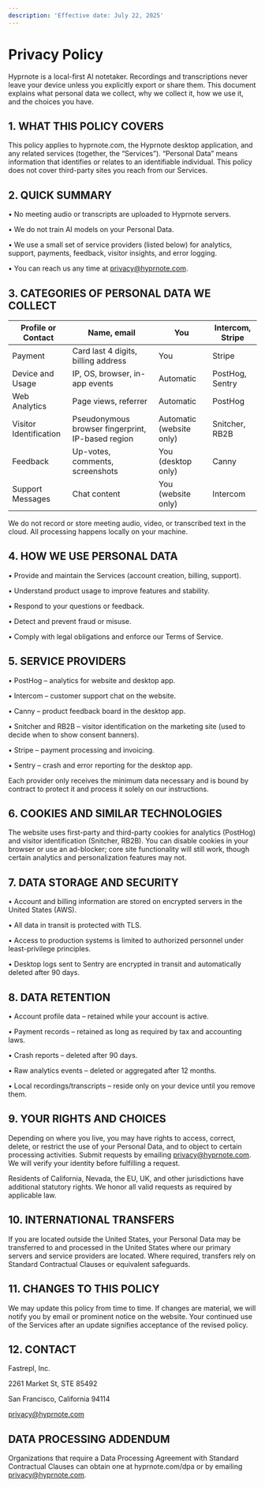 ```yaml
---
description: 'Effective date: July 22, 2025'
---
```


# Privacy Policy

Hyprnote is a local-first AI notetaker. Recordings and transcriptions never leave your device unless you explicitly export or share them. This document explains what personal data we collect, why we collect it, how we use it, and the choices you have.

## 1. WHAT THIS POLICY COVERS

This policy applies to hyprnote.com, the Hyprnote desktop application, and any related services (together, the “Services”). “Personal Data” means information that identifies or relates to an identifiable individual. This policy does not cover third-party sites you reach from our Services.

## 2. QUICK SUMMARY

• No meeting audio or transcripts are uploaded to Hyprnote servers.

• We do not train AI models on your Personal Data.

• We use a small set of service providers (listed below) for analytics, support, payments, feedback, visitor insights, and error logging.

• You can reach us any time at [privacy@hyprnote.com](mailto:privacy@hyprnote.com).

## 3. CATEGORIES OF PERSONAL DATA WE COLLECT

| Profile or Contact     | Name, email                                       | You                      | Intercom, Stripe |
| ---------------------- | ------------------------------------------------- | ------------------------ | ---------------- |
| Payment                | Card last 4 digits, billing address               | You                      | Stripe           |
| Device and Usage       | IP, OS, browser, in-app events                    | Automatic                | PostHog, Sentry  |
| Web Analytics          | Page views, referrer                              | Automatic                | PostHog          |
| Visitor Identification | Pseudonymous browser fingerprint, IP-based region | Automatic (website only) | Snitcher, RB2B   |
| Feedback               | Up-votes, comments, screenshots                   | You (desktop only)       | Canny            |
| Support Messages       | Chat content                                      | You (website only)       | Intercom         |

We do not record or store meeting audio, video, or transcribed text in the cloud. All processing happens locally on your machine.

## 4. HOW WE USE PERSONAL DATA

• Provide and maintain the Services (account creation, billing, support).

• Understand product usage to improve features and stability.

• Respond to your questions or feedback.

• Detect and prevent fraud or misuse.

• Comply with legal obligations and enforce our Terms of Service.

## 5. SERVICE PROVIDERS

• PostHog – analytics for website and desktop app.

• Intercom – customer support chat on the website.

• Canny – product feedback board in the desktop app.

• Snitcher and RB2B – visitor identification on the marketing site (used to decide when to show consent banners).

• Stripe – payment processing and invoicing.

• Sentry – crash and error reporting for the desktop app.

Each provider only receives the minimum data necessary and is bound by contract to protect it and process it solely on our instructions.

## 6. COOKIES AND SIMILAR TECHNOLOGIES

The website uses first-party and third-party cookies for analytics (PostHog) and visitor identification (Snitcher, RB2B). You can disable cookies in your browser or use an ad-blocker; core site functionality will still work, though certain analytics and personalization features may not.

## 7. DATA STORAGE AND SECURITY

• Account and billing information are stored on encrypted servers in the United States (AWS).

• All data in transit is protected with TLS.

• Access to production systems is limited to authorized personnel under least-privilege principles.

• Desktop logs sent to Sentry are encrypted in transit and automatically deleted after 90 days.

## 8. DATA RETENTION

• Account profile data – retained while your account is active.

• Payment records – retained as long as required by tax and accounting laws.

• Crash reports – deleted after 90 days.

• Raw analytics events – deleted or aggregated after 12 months.

• Local recordings/transcripts – reside only on your device until you remove them.

## 9. YOUR RIGHTS AND CHOICES

Depending on where you live, you may have rights to access, correct, delete, or restrict the use of your Personal Data, and to object to certain processing activities. Submit requests by emailing [privacy@hyprnote.com](mailto:privacy@hyprnote.com). We will verify your identity before fulfilling a request.

Residents of California, Nevada, the EU, UK, and other jurisdictions have additional statutory rights. We honor all valid requests as required by applicable law.

## 10. INTERNATIONAL TRANSFERS

If you are located outside the United States, your Personal Data may be transferred to and processed in the United States where our primary servers and service providers are located. Where required, transfers rely on Standard Contractual Clauses or equivalent safeguards.

## 11. CHANGES TO THIS POLICY

We may update this policy from time to time. If changes are material, we will notify you by email or prominent notice on the website. Your continued use of the Services after an update signifies acceptance of the revised policy.

## 12. CONTACT

Fastrepl, Inc.

2261 Market St, STE 85492

San Francisco, California 94114

[privacy@hyprnote.com](mailto:privacy@hyprnote.com)

## DATA PROCESSING ADDENDUM

Organizations that require a Data Processing Agreement with Standard Contractual Clauses can obtain one at hyprnote.com/dpa or by emailing [privacy@hyprnote.com](mailto:privacy@hyprnote.com).
